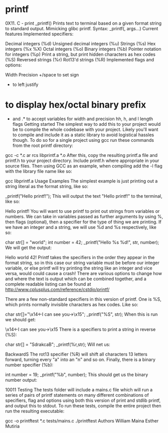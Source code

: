 # printf
0X11. C - print
_printf()
Prints text to terminal based on a given format string to standard output. Mimicking glibc printf.
Syntax: _printf(<format string>, args...)
Current features
Implemented specifiers:

Decimal integers (%d)
Unsigned decimal integers (%u)
Strings (%s)
Hex integers (%x %X)
Octal integers (%o)
Binary integers (%b)
Pointer notation for integers (%p)
Print a string, but print hidden characters as hex codes (%S)
Reversed strings (%r)
Rot13'd strings (%R)
Implemented flags and options:

Width
Precision
+/space to set sign
- to left justify
# to display hex/octal binary prefix
* and .* to accept variables for width and precision
hh, h, and l length flags
Getting started
The simplest way to add this to your project would be to compile the whole codebase with your project. Likely you'll want to compile and include it as a static library to avoid logistical hassles though. To do so for a single project using gcc run these commands from the root printf directory:

gcc -c \*.c
ar rcs libprintf.a \*.o
After this, copy the resulting printf.a file and printf.h to your project directory. Include printf.h where appropriate in your source files. Then using GCC as an example, when compiling add the -l flag with the library file name like so:

gcc <your stuff here> libprintf.a
Usage Examples
The simplest example is just printing out a string literal as the format string, like so:

_printf("Hello printf!");
This will output the text "Hello printf!" to the terminal, like so:

Hello printf!
You will want to use printf to print out strings from variables or numbers. We can take in variables passed as further arguments by using %, then flags (optional), then a specifier for the type of thing we are printing. If we have an integer and a string, we will use %d and %s respectively, like so:

char str[] = "world";
int number = 42;
_printf("Hello %s %d!", str, number);
We will get the output:

Hello world 42!
Printf takes the specifiers in the order they appear in the format string, so in this case our string variable must be before our integer variable, or else printf will try printing the string like an integer and vice versa, would could cause a crash! There are various options to change how and where the text is output which can be combined together, and a complete readable listing can be found at http://www.cplusplus.com/reference/cstdio/printf/

There are a few non-standard specifiers in this version of printf. One is %S, which prints normally invisible characters as hex codes. Like so:

char str[]="\x14<-I can see you->\x15";
_printf("%S", str);
When this is run we should get:

\x14<-I can see you->\x15
There is a specifiers to print a string in reverse (%S):

char str[] = "SdrakcaB";
_printf(%r,str);
Will net us:

BackwardS
The rot13 specifier (%R) will shift all characters 13 letters forward, turning every "a" into an "n" and so on. Finally, there is a binary number specifier (%b):

int number = 19;
_printf("%b", number);
This should get us the binary number output:

10011
Testing
The tests folder will include a mains.c file which will run a series of pairs of printf statements on many different combinations of specifiers, flag and options using both this version of print and stdlib printf, and output this to stdout. To run these tests, compile the entire project then run the resulting executable:

gcc -o printftest *.c tests/mains.c
./printftest
Authors
William Maina
Esther Mutiria


